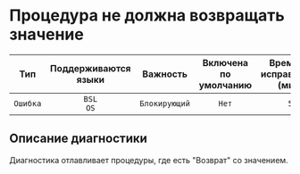 # Процедура не должна возвращать значение

| Тип | Поддерживаются<br/>языки | Важность | Включена<br/>по умолчанию | Время на<br/>исправление (мин) | Тэги |
| :-: | :-: | :-: | :-: | :-: | :-: |
| `Ошибка` | `BSL`<br/>`OS` | `Блокирующий` | `Нет` | `5` | `error` |

<!-- Блоки выше заполняются автоматически, не трогать -->
## Описание диагностики

Диагностика отлавливает процедуры, где есть "Возврат" со значением.
